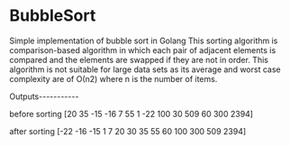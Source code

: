 # BubbleSort
Simple implementation of bubble sort in Golang
This sorting algorithm is comparison-based algorithm in which each pair of adjacent elements is compared and the elements are swapped if they are not in order. This algorithm is not suitable for large data sets as its average and worst case complexity are of Ο(n2) where n is the number of items.


Outputs-----------

 before sorting  [20 35 -15 -16 7 55 1 -22 100 30 509 60 300 2394]
 
 
 after sorting [-22 -16 -15 1 7 20 30 35 55 60 100 300 509 2394]
